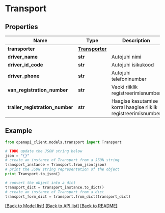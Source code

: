 # Transport


## Properties
Name | Type | Description | Notes
------------ | ------------- | ------------- | -------------
**transporter** | [**Transporter**](Transporter.md) |  | 
**driver_name** | **str** | Autojuhi nimi | 
**driver_id_code** | **str** | Autojuhi isikukood | 
**driver_phone** | **str** | Autojuhi telefoninumber | [optional] 
**van_registration_number** | **str** | Veoki riiklik registreerimisnumber | 
**trailer_registration_number** | **str** | Haagise kasutamise korral haagise riiklik registreerimisnumber | [optional] 

## Example

```python
from openapi_client.models.transport import Transport

# TODO update the JSON string below
json = "{}"
# create an instance of Transport from a JSON string
transport_instance = Transport.from_json(json)
# print the JSON string representation of the object
print Transport.to_json()

# convert the object into a dict
transport_dict = transport_instance.to_dict()
# create an instance of Transport from a dict
transport_form_dict = transport.from_dict(transport_dict)
```
[[Back to Model list]](../README.md#documentation-for-models) [[Back to API list]](../README.md#documentation-for-api-endpoints) [[Back to README]](../README.md)


